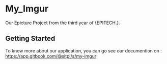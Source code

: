 # My_Imgur

Our Epicture Project from the third year of {EPITECH.}.

## Getting Started

To know more about our application, you can go see our documention on : https://app.gitbook.com/@sitpi/s/my-imgur
